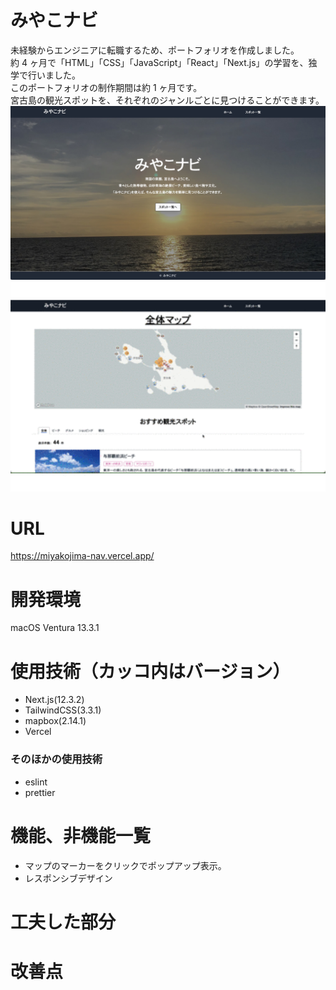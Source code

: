 # みやこナビ

未経験からエンジニアに転職するため、ポートフォリオを作成しました。<br />
約 4 ヶ月で「HTML」「CSS」「JavaScript」「React」「Next.js」の学習を、独学で行いました。<br />
このポートフォリオの制作期間は約 1 ヶ月です。<br />
宮古島の観光スポットを、それぞれのジャンルごとに見つけることができます。<br />
<img width="1000" alt="ホーム画面" src="./public/readme/home.jpg">
<img width="1000" alt="画面遷移GIF" src="./public/readme/detail.gif">

# URL

https://miyakojima-nav.vercel.app/

# 開発環境

macOS Ventura 13.3.1

# 使用技術（カッコ内はバージョン）

- Next.js(12.3.2)
- TailwindCSS(3.3.1)
- mapbox(2.14.1)
- Vercel

### そのほかの使用技術

- eslint
- prettier

# 機能、非機能一覧

- マップのマーカーをクリックでポップアップ表示。
- レスポンシブデザイン

# 工夫した部分

# 改善点
